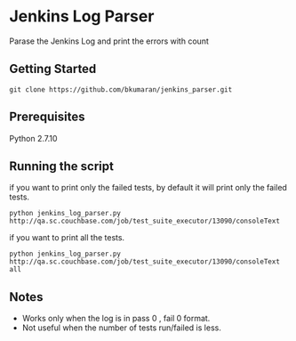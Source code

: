 # Jenkins Log Parser

Parase the Jenkins Log and print the errors with count

## Getting Started
```
git clone https://github.com/bkumaran/jenkins_parser.git
```
## Prerequisites

Python 2.7.10

## Running the script
if you want to print only the failed tests, by default it will print only the failed tests.
```
python jenkins_log_parser.py http://qa.sc.couchbase.com/job/test_suite_executor/13090/consoleText
```

if you want to print all the tests.
```
python jenkins_log_parser.py http://qa.sc.couchbase.com/job/test_suite_executor/13090/consoleText all
```

## Notes
* Works only when the log is in  pass 0 , fail 0 format.
* Not useful when the number of tests run/failed is less.


